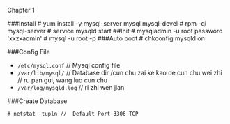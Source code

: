 Chapter 1

###Install
	# yum install -y mysql-server mysql mysql-devel
 	# rpm -qi mysql-server
	# service mysqld start
##Init
	# mysqladmin -u root password 'xxzxadmin'
	# mysql -u root -p
###Auto boot
	#  chkconfig mysqld on

###Config File
* `/etc/mysql.conf`	// Mysql config file
* `/var/lib/mysql/`	// Database dir /cun chu zai ke kao de cun chu wei zhi
			// ru pan gui, wang luo cun chu
* `/var/log/mysqld.log`	// ri zhi wen jian

###Create Database
	
	# netstat -tupln //  Default Port 3306 TCP



